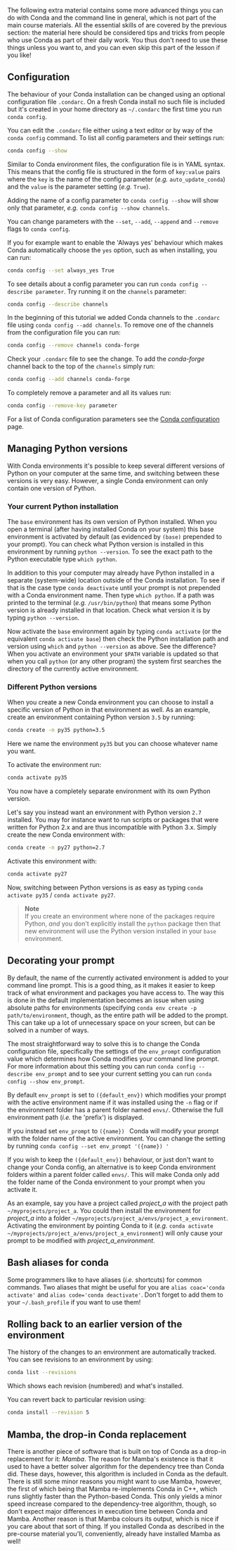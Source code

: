 The following extra material contains some more advanced things you can do with
Conda and the command line in general, which is not part of the main
course materials. All the essential skills of are covered by the previous
section: the material here should be considered tips and tricks from people who
use Conda as part of their daily work. You thus don't need to use these
things unless you want to, and you can even skip this part of the lesson if
you like!

## Configuration

The behaviour of your Conda installation can be changed using an optional
configuration file `.condarc`. On a fresh Conda install no such file is
included but it's created in your home directory as `~/.condarc` the first time
you run `conda config`.

You can edit the `.condarc` file either using a text editor or by way of the
`conda config` command. To list all config parameters and their settings run:

```bash
conda config --show
```

Similar to Conda environment files, the configuration file is in YAML syntax.
This means that the config file is structured in the form of `key:value` pairs
where the `key` is the name of the config parameter (_e.g._ `auto_update_conda`)
and the `value` is the parameter setting (_e.g._ `True`).

Adding the name of a config parameter to `conda config --show` will show only
that parameter, _e.g._ `conda config --show channels`.

You can change parameters with the `--set`, `--add`, `--append` and `--remove`
flags to `conda config`.

If you for example want to enable the 'Always yes' behaviour which makes Conda
automatically choose the `yes` option, such as when installing, you can run:

```bash
conda config --set always_yes True
```

To see details about a config parameter you can run `conda config --describe
parameter`. Try running it on the `channels` parameter:

```bash
conda config --describe channels
```

In the beginning of this tutorial we added Conda channels to the `.condarc`
file using `conda config --add channels`. To remove one of the channels from
the configuration file you can run:

```bash
conda config --remove channels conda-forge
```

Check your `.condarc` file to see the change. To add the _conda-forge_ channel
back to the top of the `channels` simply run:

```bash
conda config --add channels conda-forge
```

To completely remove a parameter and all its values run:

```bash
conda config --remove-key parameter
```

For a list of Conda configuration parameters see the
[Conda configuration](https://docs.conda.io/projects/conda/en/latest/configuration.html)
page.

## Managing Python versions

With Conda environments it's possible to keep several different versions of
Python on your computer at the same time, and switching between these
versions is very easy. However, a single Conda environment can only contain
one version of Python.

### Your current Python installation

The `base` environment has its own version of Python installed.
When you open a terminal (after having installed Conda on your system)
this base environment is activated by default (as evidenced by `(base)`
prepended to your prompt). You can check what Python version is installed in
this environment by running `python --version`. To see the exact path to the
Python executable type `which python`.

In addition to this your computer may already have Python installed in a
separate (system-wide) location outside of the Conda installation. To
see if that is the case type `conda deactivate` until your prompt is not
prepended with a Conda environment name. Then type `which python`. If a path
was printed to the terminal (_e.g._ `/usr/bin/python`) that means some
Python version is already installed in that location. Check what version it
is by typing `python --version`.

Now activate the `base` environment again by typing `conda activate` (or
the equivalent `conda activate base`) then check the Python installation path
and version using `which` and `python --version` as above. See the difference?
When you activate an environment your `$PATH` variable is updated so that
when you call `python` (or any other program) the system first searches the
directory of the currently active environment.

### Different Python versions

When you create a new Conda environment you can choose to install a specific
version of Python in that environment as well. As an example, create an
environment containing Python version `3.5` by running:

```bash
conda create -n py35 python=3.5
```

Here we name the environment `py35` but you can choose whatever name you want.

To activate the environment run:

```bash
conda activate py35
```

You now have a completely separate environment with its own Python version.

Let's say you instead want an environment with Python version `2.7` installed.
You may for instance want to run scripts or packages that were written for
Python 2.x and are thus incompatible with Python 3.x. Simply create the new
Conda environment with:

```bash
conda create -n py27 python=2.7
```

Activate this environment with:

```bash
conda activate py27
```

Now, switching between Python versions is as easy as typing `conda activate
py35` / `conda activate py27`.

> **Note**<br>
> If you create an environment where none of the packages require Python,
> _and_ you don't explicitly install the `python` package then that new
> environment will use the Python version installed in your `base` environment.

## Decorating your prompt

By default, the name of the currently activated environment is added to your
command line prompt. This is a good thing, as it makes it easier to keep
track of what environment and packages you have access to. The way this is
done in the default implementation becomes an issue when using absolute paths
for environments (specifying `conda env create -p path/to/environment`,
though, as the entire path will be added to the prompt. This can take up a lot
of unnecessary space on your screen, but can be solved in a number of ways.

The most straightforward way to solve this is to change the Conda configuration
file, specifically the settings of the `env_prompt` configuration value which
determines how Conda modifies your command line prompt. For more information
about this setting you can run `conda config --describe env_prompt` and to see
your current setting you can run `conda config --show env_prompt`.

By default `env_prompt` is set to `({default_env})` which modifies your prompt
with the active environment name if it was installed using the `-n` flag or if
the environment folder has a parent folder named `envs/`. Otherwise the full
environment path (_i.e._ the 'prefix') is displayed.

If you instead set `env_prompt` to `({name}) ` Conda will modify your prompt
with the folder name of the active environment. You can change the setting by
running `conda config --set env_prompt '({name}) '`

If you wish to keep the `({default_env})` behaviour, or just don't want to
change your Conda config, an alternative is to keep Conda environment folders
within a parent folder called `envs/`. This will make Conda only add the folder
name of the Conda environment to your prompt when you activate it.

As an example, say you have a project called _project_a_ with the project path
`~/myprojects/project_a`. You could then install the environment for _project_a_
into a folder `~/myprojects/project_a/envs/project_a_environment`. Activating
the environment by pointing Conda to it (_e.g._
`conda activate ~/myprojects/project_a/envs/project_a_environment`) will only
cause your prompt to be modified with _project_a_environment_.

## Bash aliases for conda

Some programmers like to have aliases (_i.e._ shortcuts) for common commands.
Two aliases that might be useful for you are `alias coac='conda activate'` and
`alias code='conda deactivate'`. Don't forget to add them to your
`~/.bash_profile` if you want to use them!

## Rolling back to an earlier version of the environment

The history of the changes to an environment are automatically tracked. You can
see revisions to an environment by using:

```bash
conda list --revisions
```

Which shows each revision (numbered) and what's installed.

You can revert back to particular revision using:

```bash
conda install --revision 5
```

## Mamba, the drop-in Conda replacement

There is another piece of software that is built on top of Conda as a drop-in
replacement for it: _Mamba_. The reason for Mamba's existence is that it used to
have a better solver algorithm for the dependency tree than Conda did. These
days, however, this algorithm is included in Conda as the default. There is
still some minor reasons you might want to use Mamba, however, the first of
which being that Mamba re-implements Conda in C++, which runs slightly faster
than the Python-based Conda. This only yields a minor speed increase compared to
the dependency-tree algorithm, though, so don't expect major differences in
execution time between Conda and Mamba. Another reason is that Mamba colours its
output, which is nice if you care about that sort of thing. If you installed
Conda as described in the pre-course material you'll, conveniently, already have
installed Mamba as well!
